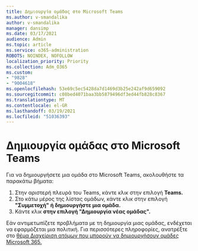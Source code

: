 ```yaml
---
title: Δημιουργία ομάδας στο Microsoft Teams
ms.author: v-smandalika
author: v-smandalika
manager: dansimp
ms.date: 03/17/2021
audience: Admin
ms.topic: article
ms.service: o365-administration
ROBOTS: NOINDEX, NOFOLLOW
localization_priority: Priority
ms.collection: Adm_O365
ms.custom:
- "9828"
- "9004618"
ms.openlocfilehash: 53e69c5ec5428da7d1469d3b25e242af9d659092
ms.sourcegitcommit: c08bed4071baa3bb5879496df3ed44fb828c8367
ms.translationtype: MT
ms.contentlocale: el-GR
ms.lasthandoff: 03/19/2021
ms.locfileid: "51036393"
---
```

# <a name="create-a-team-in-microsoft-teams"></a>Δημιουργία ομάδας στο Microsoft Teams

Για να δημιουργήσετε μια ομάδα στο Microsoft Teams, ακολουθήστε τα παρακάτω βήματα:

1. Στην αριστερή πλευρά του Teams, κάντε κλικ στην επιλογή **Teams.**
2. Στο κάτω μέρος της λίστας ομάδων, κάντε κλικ στην επιλογή **"Συμμετοχή"** **ή δημιουργήστε μια ομάδα.**
3. Κάντε κλικ **στην επιλογή "Δημιουργία νέας ομάδας".**

Εάν αντιμετωπίζετε προβλήματα με τη δημιουργία μιας ομάδας, ενδέχεται να εφαρμόζεται μια πολιτική. Για περισσότερες πληροφορίες, ανατρέξτε στο [θέμα Διαχείριση ατόμων που μπορούν να δημιουργήσουν ομάδες Microsoft 365.](https://docs.microsoft.com/microsoft-365/solutions/manage-creation-of-groups)